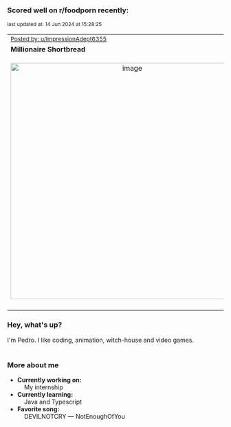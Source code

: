 ### Scored well on r/foodporn recently:

<p align="left"><sub>last updated at: 14 Jun 2024 at 15:28:25</sub></p>

|   |
| --- |
| <sub>[Posted by: u/ImpressionAdept6355][source]</sub> |
| **Millionaire Shortbread** | 
|<p align="center"> <img alt="image" src="https://i.redd.it/r4xpeqekd06d1.jpeg" width="550" /> </p>|
|   |

### Hey, what's up?

I'm Pedro. I like coding, animation, witch-house and video games.<br><br>

### More about me
- **Currently working on:**  
&nbsp;&nbsp;&nbsp;&nbsp;My internship
- **Currently learning:**  
&nbsp;&nbsp;&nbsp;&nbsp;Java and Typescript
- **Favorite song:**  
&nbsp;&nbsp;&nbsp;&nbsp;DEVILNOTCRY — NotEnoughOfYou<br><br>

  



  
  
  
[linkedin]: https://linkedin.com/in/pedro-h-r-gomes-8a487b14a/
[gmail]: mailto:pilique11@gmail.com
[source]: https://reddit.com/r/FoodPorn/comments/1ddpc12/millionaire_shortbread/
[redditAPI]: https://www.reddit.com/dev/api/